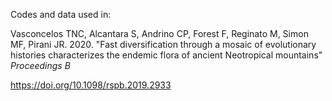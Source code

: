 Codes and data used in:

Vasconcelos TNC, Alcantara S, Andrino CP, Forest F, Reginato M, Simon MF, Pirani JR. 2020. "Fast diversification through a mosaic of evolutionary histories characterizes the endemic flora of ancient Neotropical mountains" *Proceedings B*

https://doi.org/10.1098/rspb.2019.2933

